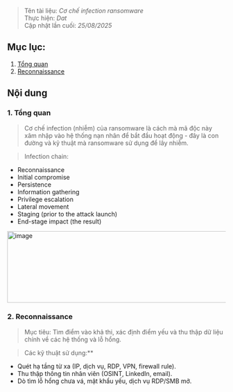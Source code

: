 > Tên tài liệu: _Cơ chế infection ransomware_  
> Thực hiện: _Dat_  
> Cập nhật lần cuối: _25/08/2025_
## Mục lục:
1. [Tổng quan](#a)
2. [Reconnaissance](#b)

## Nội dung
<a name="a"></a>
### 1. Tổng quan
> Cơ chế infection (nhiễm) của ransomware là cách mà mã độc này xâm nhập vào hệ thống nạn nhân để bắt đầu hoạt động - đây là con đường và kỹ thuật mà ransomware sử dụng để lây nhiễm.

> Infection chain:
- Reconnaissance
- Initial compromise
- Persistence
- Information gathering
- Privilege escalation
- Lateral movement
- Staging (prior to the attack launch)
- End-stage impact (the result) 
<img width="1272" height="165" alt="image" src="https://github.com/user-attachments/assets/1b08a80d-f8e8-4c10-8ea3-9a2b6c76511f" />

### 2. Reconnaissance  

> Mục tiêu: Tìm điểm vào khả thi, xác định điểm yếu và thu thập dữ liệu chính về các hệ thống và lỗ hổng.

> Các kỹ thuật sử dụng:**  
- Quét hạ tầng từ xa (IP, dịch vụ, RDP, VPN, firewall rule).  
- Thu thập thông tin nhân viên (OSINT, LinkedIn, email).  
- Dò tìm lỗ hổng chưa vá, mật khẩu yếu, dịch vụ RDP/SMB mở.  





